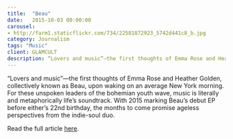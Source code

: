 ```yaml
---
title:  "Beau"
date:   2015-10-03 00:00:00
carousel:
- http://farm1.staticflickr.com/734/22581872923_5742d441c8_b.jpg
category: Journalism
tags: "Music"
client: GLAMCULT
description: “Lovers and music”—the first thoughts of Emma Rose and Heather Golden, collectively known as Beau, upon waking on an average New York morning. For these unspoken leaders of the bohemian youth ...
---
```

“Lovers and music”—the first thoughts of Emma Rose and Heather Golden, collectively known as Beau, upon waking on an average New York morning. For these unspoken leaders of the bohemian youth wave, music is literally and metaphorically life’s soundtrack. With 2015 marking Beau’s debut EP before either’s 22nd birthday, the months to come promise ageless perspectives from the indie-soul duo.

Read the full article [here](http://issuu.com/glamcult/docs/gc_editie_115_2015_56p_lowres_page/33?e=0).


